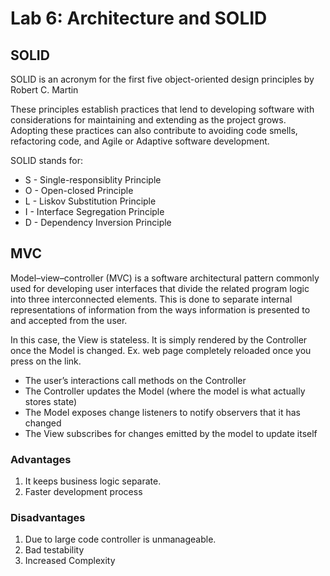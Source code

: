 # Lab 6: Architecture and SOLID

## SOLID

SOLID is an acronym for the first five object-oriented design principles by Robert C. Martin

These principles establish practices that lend to developing software with considerations for maintaining and extending as the project grows. Adopting these practices can also contribute to avoiding code smells, refactoring code, and Agile or Adaptive software development.

SOLID stands for:

-   S - Single-responsiblity Principle
-   O - Open-closed Principle
-   L - Liskov Substitution Principle
-   I - Interface Segregation Principle
-   D - Dependency Inversion Principle

## MVC

Model–view–controller (MVC) is a software architectural pattern commonly used for developing user interfaces that divide the related program logic into three interconnected elements. This is done to separate internal representations of information from the ways information is presented to and accepted from the user.

In this case, the View is stateless. It is simply rendered by the Controller once the Model is changed. Ex. web page completely reloaded once you press on the link.

-   The user’s interactions call methods on the Controller
-   The Controller updates the Model (where the model is what actually stores state)
-   The Model exposes change listeners to notify observers that it has changed
-   The View subscribes for changes emitted by the model to update itself

### Advantages

1.  It keeps business logic separate.
2.  Faster development process

### Disadvantages

1.  Due to large code controller is unmanageable.
2.  Bad testability
3.  Increased Complexity
